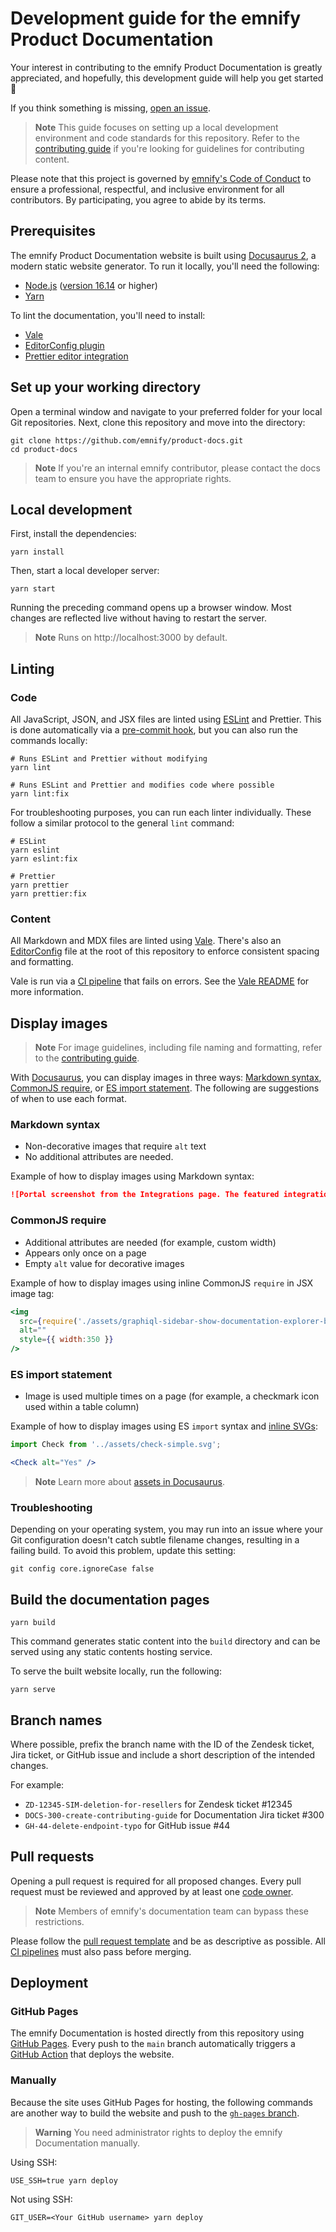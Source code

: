 # Development guide for the emnify Product Documentation 

Your interest in contributing to the emnify Product Documentation is greatly appreciated, and hopefully, this development guide will help you get started 🚀

If you think something is missing, [open an issue](https://github.com/emnify/product-docs/issues/new/choose).

> **Note**
> This guide focuses on setting up a local development environment and code standards for this repository. 
> Refer to the [contributing guide](CONTRIBUTING.md) if you're looking for guidelines for contributing content.

Please note that this project is governed by [emnify's Code of Conduct](https://github.com/emnify/.github/blob/add-code-of-conduct/CODE_OF_CONDUCT.md#code-of-conduct) to ensure a professional, respectful, and inclusive environment for all contributors.
By participating, you agree to abide by its terms.

## Prerequisites

The emnify Product Documentation website is built using [Docusaurus 2](https://docusaurus.io/), a modern static website generator. 
To run it locally, you'll need the following:

- [Node.js](https://nodejs.org/en/download/) ([version 16.14](https://docusaurus.io/docs/installation#requirements) or higher)
- [Yarn](https://classic.yarnpkg.com/en/docs/install) 

To lint the documentation, you'll need to install:

- [Vale](.github/vale/README.md#install-vale)
- [EditorConfig plugin](https://editorconfig.org/#download)
- [Prettier editor integration](https://prettier.io/docs/en/editors.html)

## Set up your working directory

Open a terminal window and navigate to your preferred folder for your local Git repositories.
Next, clone this repository and move into the directory:

```shell
git clone https://github.com/emnify/product-docs.git
cd product-docs
```

> **Note**
> If you're an internal emnify contributor, please contact the docs team to ensure you have the appropriate rights.

## Local development

First, install the dependencies:

```shell
yarn install
```

Then, start a local developer server:

```shell
yarn start
```

Running the preceding command opens up a browser window. 
Most changes are reflected live without having to restart the server.

> **Note**
> Runs on http://localhost:3000 by default.

## Linting

### Code

All JavaScript, JSON, and JSX files are linted using [ESLint](https://eslint.org/) and Prettier.
This is done automatically via a [pre-commit hook](./.husky/pre-commit), but you can also run the commands locally:

```shell
# Runs ESLint and Prettier without modifying
yarn lint

# Runs ESLint and Prettier and modifies code where possible
yarn lint:fix 
```

For troubleshooting purposes, you can run each linter individually. 
These follow a similar protocol to the general `lint` command:

```shell
# ESLint
yarn eslint
yarn eslint:fix

# Prettier
yarn prettier
yarn prettier:fix
```

### Content

All Markdown and MDX files are linted using [Vale](https://vale.sh/).
There's also an [EditorConfig](.editorconfig) file at the root of this repository to enforce consistent spacing and formatting.

Vale is run via a [CI pipeline](.github/workflows/vale.yml) that fails on errors.
See the [Vale README](.github/vale/README.md) for more information.

## Display images

> **Note**
> For image guidelines, including file naming and formatting, refer to the [contributing guide](CONTRIBUTING.md#images).

With [Docusaurus](https://docusaurus.io/docs/markdown-features/assets#images), you can display images in three ways: [Markdown syntax](#markdown-syntax), [CommonJS require](#commonjs-require), or [ES import statement](#es-import-statement).
The following are suggestions of when to use each format.

### Markdown syntax

- Non-decorative images that require `alt` text
- No additional attributes are needed.

Example of how to display images using Markdown syntax:

```markdown
![Portal screenshot from the Integrations page. The featured integration reads, "Enable devices and send SMS via emnify from newly caught webhooks. emnify + Webhooks by Zapier". Next to the text, there's a "Use this Zap" button.](assets/portal-integrations-sms-webhooks-zapier.png)
```

### CommonJS require
- Additional attributes are needed (for example, custom width)
- Appears only once on a page
- Empty `alt` value for decorative images

Example of how to display images using inline CommonJS `require` in JSX image tag:

```jsx
<img
  src={require('./assets/graphiql-sidebar-show-documentation-explorer-button.png').default}
  alt=""
  style={{ width:350 }}
/>
```

### ES import statement
- Image is used multiple times on a page (for example, a checkmark icon used within a table column)

Example of how to display images using ES `import` syntax and [inline SVGs](https://docusaurus.io/docs/markdown-features/assets#inline-svgs):

```jsx
import Check from '../assets/check-simple.svg';

<Check alt="Yes" />
```

> **Note**
> Learn more about [assets in Docusaurus](https://docusaurus.io/docs/markdown-features/assets).

### Troubleshooting

Depending on your operating system, you may run into an issue where your Git configuration doesn't catch subtle filename changes, resulting in a failing build.
To avoid this problem, update this setting:

```shell
git config core.ignoreCase false
```

## Build the documentation pages

```shell
yarn build
```

This command generates static content into the `build` directory and can be served using any static contents hosting service.

To serve the built website locally, run the following:

```shell
yarn serve
```

## Branch names

Where possible, prefix the branch name with the ID of the Zendesk ticket, Jira ticket, or GitHub issue and include a short description of the intended changes. 

For example:

- `ZD-12345-SIM-deletion-for-resellers` for Zendesk ticket #12345
- `DOCS-300-create-contributing-guide` for Documentation Jira ticket #300 
- `GH-44-delete-endpoint-typo` for GitHub issue #44

## Pull requests

Opening a pull request is required for all proposed changes.
Every pull request must be reviewed and approved by at least one [code owner](./.github/CODEOWNERS).

> **Note**
> Members of emnify's documentation team can bypass these restrictions.

Please follow the [pull request template](https://github.com/emnify/product-docs/blob/main/.github/PULL_REQUEST_TEMPLATE.md) and be as descriptive as possible.
All [CI pipelines](https://github.com/emnify/product-docs/blob/main/.github/workflows) must also pass before merging.

## Deployment

### GitHub Pages

The emnify Documentation is hosted directly from this repository using [GitHub Pages](https://pages.github.com/).
Every push to the `main` branch automatically triggers a [GitHub Action](https://github.com/emnify/product-docs/blob/main/.github/workflows/deploy.yml) that deploys the website.

### Manually

Because the site uses GitHub Pages for hosting, the following commands are another way to build the website and push to the [`gh-pages` branch](https://github.com/emnify/product-docs/tree/gh-pages).

> **Warning**
> You need administrator rights to deploy the emnify Documentation manually.

Using SSH:

```shell
USE_SSH=true yarn deploy
```

Not using SSH:

```shell
GIT_USER=<Your GitHub username> yarn deploy
```
